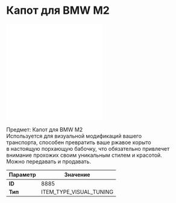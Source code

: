 # Капот для BMW M2

![Item Image](../img/8885.webp?raw=true)

Предмет: Капот для BMW M2<br>Используется для визуальной модификаций вашего<br>транспорта, способен превратить ваше ржавое корыто<br>в настоящую порхающую бабочку, что обязательно привлечет<br>внимание прохожих своим уникальным стилем и красотой.<br>Можно передавать и продавать.


| Параметр | Значение |
|----------|----------|
| **ID** | 8885 |
| **Тип** | ITEM_TYPE_VISUAL_TUNING |

